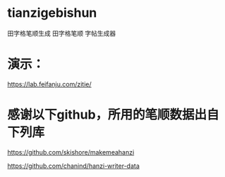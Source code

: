 # tianzigebishun
田字格笔顺生成
田字格笔顺 字帖生成器



# 演示：
https://lab.feifanju.com/zitie/






# 感谢以下github，所用的笔顺数据出自下列库

https://github.com/skishore/makemeahanzi

https://github.com/chanind/hanzi-writer-data


